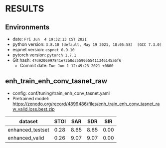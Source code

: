 <!-- Generated by ./scripts/utils/show_enh_score.sh -->
# RESULTS
## Environments
- date: `Fri Jun  4 19:32:13 CST 2021`
- python version: `3.8.10 (default, May 19 2021, 18:05:58)  [GCC 7.3.0]`
- espnet version: `espnet 0.9.10`
- pytorch version: `pytorch 1.7.1`
- Git hash: `47d9206997841e72b0d35590555411346145a6f6`
  - Commit date: `Tue Jun 1 12:49:23 2021 +0800`


## enh_train_enh_conv_tasnet_raw

- config: conf/tuning/train_enh_conv_tasnet.yaml
- Pretrained model: https://zenodo.org/record/4899486/files/enh_train_enh_conv_tasnet_raw_valid.loss.best.zip

|dataset|STOI|SAR|SDR|SIR|
|---|---|---|---|---|
|enhanced_testset|0.28|8.65|8.65|0.00|
|enhanced_valid|0.26|9.07|9.07|0.00|
